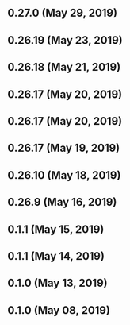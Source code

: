 ## 0.27.0 (May 29, 2019)


## 0.26.19 (May 23, 2019)


## 0.26.18 (May 21, 2019)


## 0.26.17 (May 20, 2019)


## 0.26.17 (May 20, 2019)


## 0.26.17 (May 19, 2019)


## 0.26.10 (May 18, 2019)


## 0.26.9 (May 16, 2019)


## 0.1.1 (May 15, 2019)


## 0.1.1 (May 14, 2019)


## 0.1.0 (May 13, 2019)


## 0.1.0 (May 08, 2019)


